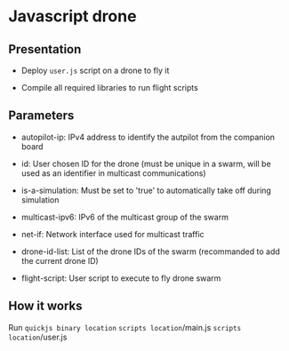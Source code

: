 # Javascript drone #

## Presentation ##

* Deploy `user.js` script on a drone to fly it

* Compile all required libraries to run flight scripts

## Parameters ##

* autopilot-ip: IPv4 address to identify the autpilot from the companion board

* id: User chosen ID for the drone (must be unique in a swarm, will be used as an identifier in multicast communications)

* is-a-simulation: Must be set to 'true' to automatically take off during simulation

* multicast-ipv6: IPv6 of the multicast group of the swarm

* net-if: Network interface used for multicast traffic

* drone-id-list: List of the drone IDs of the swarm (recommanded to add the current drone ID)

* flight-script: User script to execute to fly drone swarm

## How it works ##

Run `quickjs binary location` `scripts location`/main.js `scripts location`/user.js

